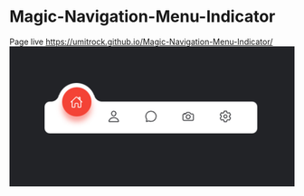 # Magic-Navigation-Menu-Indicator
Page live https://umitrock.github.io/Magic-Navigation-Menu-Indicator/
<img src="https://github.com/UmitRock/Magic-Navigation-Menu-Indicator/blob/main/page.PNG?raw=true" alt="">
